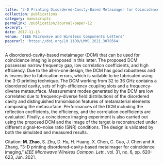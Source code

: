```yaml
---
title: "3-D Printing Disordered-Cavity-Based Metaimager for Coincidence Imaging"
collection: publications
category: manuscripts
permalink: /publication/Journal-paper-12
excerpt: ''
date: 2017-11-15
venue: 'IEEE Microwave and Wireless Components Letters'
paperurl: 'https://doi.org/10.1109/LMWC.2021.3070564'
---
```


A disordered-cavity-based metaimager (DCM) that can be used for coincidence imaging is proposed in this letter. The proposed DCM possesses narrow frequency gap, low correlation coefficients, and high efficiency. Due to the all-in-one design, the DCM has good robustness and is insensitive to fabrication errors, which is suitable to be fabricated using the 3-D printing technique. The DCM working from 32 to 36 GHz contains a disordered cavity, sets of high-efficiency coupling slots and a frequency-diverse metasurface. Measurement modes generated by the DCM are low correlated due to frequency-diverse field distributions of the disordered cavity and distinguished transmission features of metamaterial elements composing the metasurface. Performances of the DCM including the reflection coefficients, the efficiency, and the correlation coefficients are evaluated. Finally, a coincidence imaging experiment is also carried out using the proposed DCM and the image of the target is reconstructed under different signal-to-noise ratio (SNR) conditions. The design is validated by both the simulated and measured results.

Citation: **M. Zhao**, S. Zhu, D. Hu, H. Huang, X. Chen, C. Guo, J. Chen and A. Zhang, &quot;3-D printing disordered-cavity-based metaimager for coincidence imaging,&quot; <i>IEEE Microwave Wireless Compon. Lett.</i>. vol. 31, no. 6, pp. 620-623, Jun. 2021.
